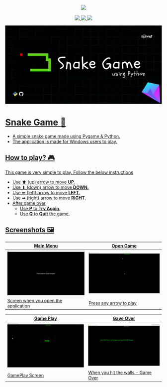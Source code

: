 <p align="center"><a href="https://github.com/saswatsamal/Snake-Game/releases/download/v1.1/Snake.Game.exe"><img src="https://img.shields.io/badge/Download%20the-Game-green?style=for-the-badge&logo=retropie" /></p>

<p align="center"><img src="https://img.shields.io/badge/Made%20with-%E2%99%A5-orange?style=for-the-badge"> <img src="https://img.shields.io/badge/Built%20with-Python-blue?style=for-the-badge&logo=python"> <img src="https://img.shields.io/github/license/saswatsamal/Snake-Game?color=orange&style=for-the-badge">
</p>

<img src = "./img/header.gif">

# Snake Game 🐍
- A simple snake game made using Pygame & Python.
- The application is made for Windows users to play.

## How to play? 🎮
This game is very simple to play. Follow the below instructions
- Use ⬆ (up) arrow to move **UP**.
- Use ⬇ (down) arrow to move **DOWN**.
- Use ⬅ (left) arrow to move **LEFT**.
- Use ➡ (right) arrow to move **RIGHT**.
- After game over
  - Use **P** to **Try Again**.
  - Use **Q** to **Quit** the game.

## Screenshots 🖼
Main Menu | Open Game | 
------------ | ------------ | 
<img src="https://github.com/saswatsamal/Snake-Game/blob/master/img/screenshot4.jpg" width=500> | <img src="https://github.com/saswatsamal/Snake-Game/blob/master/img/screenshot1.jpg" width=500> | 
Screen when you open the application | Press any arrow to play | 


Game Play | Gave Over
------------- | ------------- |
<img src="https://github.com/saswatsamal/Snake-Game/blob/master/img/screenshot3.jpg" width=500> | <img src="https://github.com/saswatsamal/Snake-Game/blob/master/img/screenshot2.jpg" width=500> |
GamePlay Screen | When you hit the walls - Game Over |
